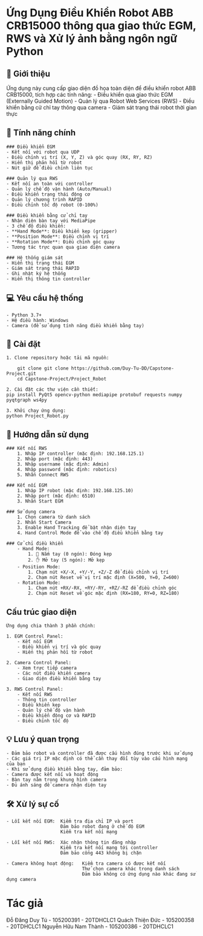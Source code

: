 # Ứng Dụng Điều Khiển Robot ABB CRB15000 thông qua giao thức EGM, RWS và Xử lý ảnh bằng ngôn ngữ Python

## 📌 Giới thiệu

Ứng dụng này cung cấp giao diện đồ họa toàn diện để điều khiển robot ABB CRB15000, tích hợp các tính năng:
    - Điều khiển qua giao thức EGM (Externally Guided Motion)
    - Quản lý qua Robot Web Services (RWS)
    - Điều khiển bằng cử chỉ tay thông qua camera
    - Giám sát trạng thái robot thời gian thực

## 🧠 Tính năng chính

    ### Điều khiển EGM
    - Kết nối với robot qua UDP
    - Điều chỉnh vị trí (X, Y, Z) và góc quay (RX, RY, RZ)
    - Hiển thị phản hồi từ robot
    - Nút giữ để điều chỉnh liên tục

    ### Quản lý qua RWS
    - Kết nối an toàn với controller
    - Quản lý chế độ vận hành (Auto/Manual)
    - Điều khiển trạng thái động cơ
    - Quản lý chương trình RAPID
    - Điều chỉnh tốc độ robot (0-100%)

    ### Điều khiển bằng cử chỉ tay
    - Nhận diện bàn tay với MediaPipe
    - 3 chế độ điều khiển:
    - **Hand Mode**: Điều khiển kẹp (gripper)
    - **Position Mode**: Điều chỉnh vị trí
    - **Rotation Mode**: Điều chỉnh góc quay
    - Tương tác trực quan qua giao diện camera

    ### Hệ thống giám sát
    - Hiển thị trạng thái EGM
    - Giám sát trạng thái RAPID
    - Ghi nhật ký hệ thống
    - Hiển thị thông tin controller

## 💻 Yêu cầu hệ thống
    - Python 3.7+
    - Hệ điều hành: Windows
    - Camera (để sử dụng tính năng điều khiển bằng tay)

## 🔧 Cài đặt

    1. Clone repository hoặc tải mã nguồn:

        git clone git clone https://github.com/Duy-Tu-DD/Capstone-Project.git
        cd Capstone-Project/Project_Robot

    2. Cài đặt các thư viện cần thiết:
    pip install PyQt5 opencv-python mediapipe protobuf requests numpy pyqtgraph ws4py

    3. Khởi chạy ứng dụng:
    python Project_Robot.py

## 📘 Hướng dẫn sử dụng
    ### Kết nối RWS
        1. Nhập IP controller (mặc định: 192.168.125.1)
        2. Nhập port (mặc định: 443)
        3. Nhập username (mặc định: Admin)
        4. Nhập password (mặc định: robotics)
        5. Nhấn Connect RWS

    ### Kết nối EGM
        1. Nhập IP robot (mặc định: 192.168.125.10)
        2. Nhập port (mặc định: 6510)
        3. Nhấn Start EGM

    ### Sử dụng camera
        1. Chọn camera từ danh sách
        2. Nhấn Start Camera
        3. Enable Hand Tracking để bật nhận diện tay
        4. Hand Control Mode để vào chế độ điều khiển bằng tay

    ### Cử chỉ điều khiển
        - Hand Mode:
            1. 👊 Nắm tay (0 ngón): Đóng kẹp
            2. ✋ Mở tay (5 ngón): Mở kẹp
        - Position Mode:
            1. Chạm nút +X/-X, +Y/-Y, +Z/-Z để điều chỉnh vị trí
            2. Chạm nút Reset về vị trí mặc định (X=500, Y=0, Z=600)
        - Rotation Mode:
            1. Chạm nút +RX/-RX, +RY/-RY, +RZ/-RZ để điều chỉnh góc
            2. Chạm nút Reset về góc mặc định (RX=180, RY=0, RZ=180)

## Cấu trúc giao diện
    Ứng dụng chia thành 3 phần chính:

    1. EGM Control Panel:
        - Kết nối EGM
        - Điều khiển vị trí và góc quay
        - Hiển thị phản hồi từ robot

    2. Camera Control Panel:
        - Xem trực tiếp camera
        - Các nút điều khiển camera
        - Giao diện điều khiển bằng tay

    3. RWS Control Panel:
        - Kết nối RWS
        - Thông tin controller
        - Điều khiển kẹp
        - Quản lý chế độ vận hành
        - Điều khiển động cơ và RAPID
        - Điều chỉnh tốc độ

## 💡 Lưu ý quan trọng
    - Đảm bảo robot và controller đã được cấu hình đúng trước khi sử dụng
    - Các giá trị IP mặc định có thể cần thay đổi tùy vào cấu hình mạng của bạn
    - Khi sử dụng điều khiển bằng tay, đảm bảo:
    - Camera được kết nối và hoạt động
    - Bàn tay nằm trong khung hình camera
    - Đủ ánh sáng để camera nhận diện tay

## 🛠️ Xử lý sự cố
    - Lỗi kết nối EGM:  Kiểm tra địa chỉ IP và port
                        Đảm bảo robot đang ở chế độ EGM
                        Kiểm tra kết nối mạng

    - Lỗi kết nối RWS:  Xác nhận thông tin đăng nhập
                        Kiểm tra kết nối mạng tới controller
                        Đảm bảo cổng 443 không bị chặn

    - Camera không hoạt động:   Kiểm tra camera có được kết nối
                                Thử chọn camera khác trong danh sách
                                Đảm bảo không có ứng dụng nào khác đang sử dụng camera

# Tác giả
Đỗ Đăng Duy Tú - 105200391 - 20TDHCLC1 
Quách Thiện Đức - 105200358 - 20TDHCLC1
Nguyễn Hữu Nam Thành - 105200386 - 20TDHCLC1